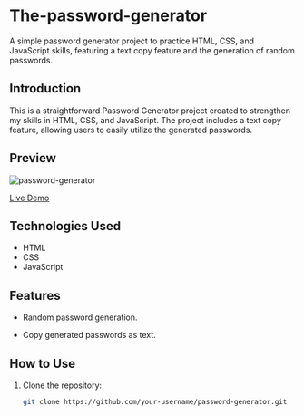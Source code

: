 # The-password-generator
A simple password generator project to practice HTML, CSS, and JavaScript skills, featuring a text copy feature and the generation of random passwords.

## Introduction

This is a straightforward Password Generator project created to strengthen my skills in HTML, CSS, and JavaScript. The project includes a text copy feature, allowing users to easily utilize the generated passwords.

## Preview

![password-generator](https://github.com/Mohammedfaiyaz29/The-password-generator/assets/142523551/159e1c40-a16c-40f9-b2ad-a9e7479fc588)

[Live Demo](https://mohammedfaiyaz29.github.io/The-password-generator/)

## Technologies Used

- HTML
- CSS
- JavaScript

## Features

- Random password generation.

- Copy generated passwords as text.

## How to Use

1. Clone the repository:

   ```bash
   git clone https://github.com/your-username/password-generator.git
